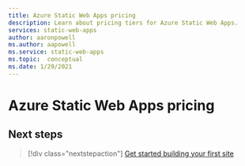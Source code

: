 ```yaml
---
title: Azure Static Web Apps pricing
description: Learn about pricing tiers for Azure Static Web Apps.
services: static-web-apps
author: aaronpowell
ms.author: aapowell
ms.service: static-web-apps
ms.topic:  conceptual
ms.date: 1/29/2021
---
```


# Azure Static Web Apps pricing

<!-- This is an article stub. Replace with your article content. -->

## Next steps

> [!div class="nextstepaction"]
> [Get started building your first site](getting-started.md)